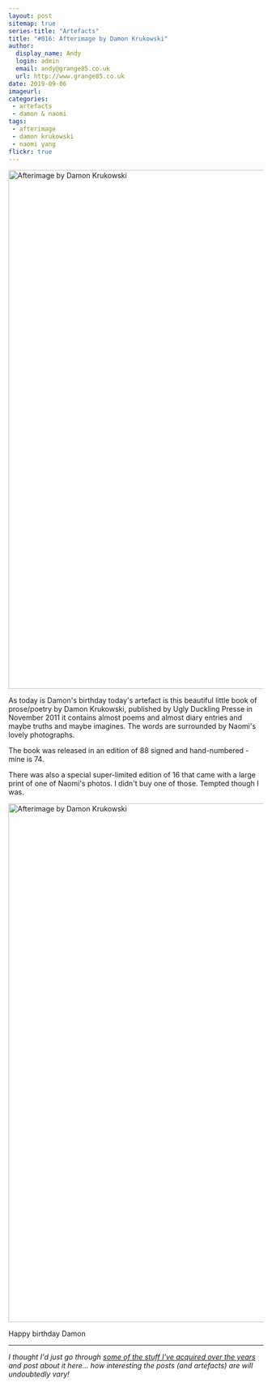 ```yaml
---
layout: post
sitemap: true
series-title: "Artefacts" 
title: "#016: Afterimage by Damon Krukowski"
author:
  display_name: Andy
  login: admin
  email: andy@grange85.co.uk
  url: http://www.grange85.co.uk
date: 2019-09-06
imageurl: 
categories:
 - artefacts
 - damon & naomi
tags:
 - afterimage
 - damon krukowski
 - naomi yang
flickr: true
---
```

<a data-flickr-embed="true"  href="https://www.flickr.com/photos/grange85/48491242591/in/photostream/" title="Afterimage by Damon Krukowski"><img src="https://live.staticflickr.com/65535/48491242591_a6bb5a2d4b_b.jpg" width="796" height="1024" alt="Afterimage by Damon Krukowski"></a>

As today is Damon's birthday today's artefact is this beautiful little book of prose/poetry by Damon Krukowski, published by Ugly Duckling Presse in November 2011 it contains almost poems and almost diary entries and maybe truths and maybe imagines. The words are surrounded by Naomi's lovely photographs.

The book was released in an edition of 88 signed and hand-numbered - mine is 74.

There was also a special super-limited edition of 16 that came with a large print of one of Naomi's photos. I didn't buy one of those. Tempted though I was.

<a data-flickr-embed="true"  href="https://www.flickr.com/photos/grange85/48491242986/in/photostream/" title="Afterimage by Damon Krukowski"><img src="https://live.staticflickr.com/65535/48491242986_99233ddbcc_b.jpg" width="825" height="1024" alt="Afterimage by Damon Krukowski"></a>

Happy birthday Damon

---

_I thought I'd just go through [some of the stuff I've acquired over the years](/category/artefacts/) and post about it here... how interesting the posts (and artefacts) are will undoubtedly vary!_
